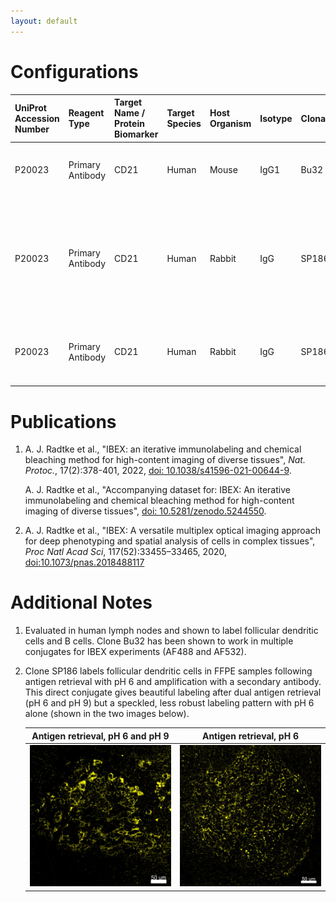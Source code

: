 ```yaml
---
layout: default
---
```


# Configurations

| UniProt Accession Number   | Reagent Type     | Target Name / Protein Biomarker   | Target Species   | Host Organism   | Isotype   | Clonality   | Vendor    | Catalog Number   | Conjugate   | RRID       | Availability   | Method         | Tissue Preservation               | Target Tissue   | Tissue State   | Detergent         | Antigen Retrieval Conditions                                                               | Dye Inactivation Conditions   | Recommend   | Agree                                                        | Disagree   | Contributor         | Notes       |
|:---------------------------|:-----------------|:----------------------------------|:-----------------|:----------------|:----------|:------------|:----------|:-----------------|:------------|:-----------|:---------------|:---------------|:----------------------------------|:----------------|:---------------|:------------------|:-------------------------------------------------------------------------------------------|:------------------------------|:------------|:-------------------------------------------------------------|:-----------|:--------------------|:------------|
| P20023                     | Primary Antibody | CD21                              | Human            | Mouse           | IgG1      | Bu32        | BioLegend | 354903           | PE          | AB_2561406 | Stock          | IBEX2D Manual  | 1:4 Cytofix/Cytoperm Fixed Frozen | Lymph Node      | NA             | 0.3% Triton-X-100 | NA                                                                                         | 1 mg/ml LiBH4 15 minutes      | Yes         | [0000-0003-4379-8967](https://orcid.org/0000-0003-4379-8967) [[2](#publications), [1](#publications)] | NA         | [0000-0003-4379-8967](https://orcid.org/0000-0003-4379-8967) | [1](#notes) |
| P20023                     | Primary Antibody | CD21                              | Human            | Rabbit          | IgG       | SP186       | Abcam     | ab306325         | PE          | NA         | Stock          | Cell DIVE-IBEX | FFPE                              | Lymph Node          | Follicular Lymphoma         | 0.3% Triton-X-100 | pH 6 for 30 minutes ER1 (AR9961) and pH 9 for 30 minutes ER2 (AR9640) using the Leica Bond | 1 mg/ml LiBH4 15 minutes      | Yes         | [0000-0003-4379-8967](https://orcid.org/0000-0003-4379-8967)                                          | NA         | [0000-0003-4379-8967](https://orcid.org/0000-0003-4379-8967) | [2](#notes) |
| P20023                     | Primary Antibody | CD21                              | Human            | Rabbit          | IgG       | SP186       | Abcam     | ab306325         | PE          | NA         | Stock          | Cell DIVE-IBEX | FFPE                              | Lymph Node       | Follicular Lymphoma       | 0.3% Triton-X-100 | pH 6 for 30 minutes ER1 (AR9961) using the Leica Bond                                      | 1 mg/ml LiBH4 15 minutes      | No          | [0000-0003-4379-8967](https://orcid.org/0000-0003-4379-8967)                                          | NA         | [0000-0003-4379-8967](https://orcid.org/0000-0003-4379-8967) | [2](#notes) |

# Publications

<a name="publications"></a>
1. A. J. Radtke et al., "IBEX: an iterative immunolabeling and chemical bleaching
 method for high-content imaging of diverse tissues", *Nat. Protoc.*, 17(2):378-401, 2022, [doi: 10.1038/s41596-021-00644-9](https://doi.org/10.1038/s41596-021-00644-9).

    A. J. Radtke et al., "Accompanying dataset for: IBEX: An iterative immunolabeling and chemical bleaching method for high-content imaging of diverse tissues", [doi: 10.5281/zenodo.5244550](https://doi.org/10.5281/zenodo.5244551).

2. A. J. Radtke et al., "IBEX: A versatile multiplex optical imaging approach for deep phenotyping and spatial analysis of cells in complex tissues", *Proc Natl Acad Sci*, 117(52):33455–33465, 2020, [doi:10.1073/pnas.2018488117](https://doi.org/10.1073/pnas.2018488117)


# Additional Notes

<a name="notes"></a>
1. Evaluated in human lymph nodes and shown to label follicular dendritic cells and B cells. Clone Bu32 has been shown to work in multiple conjugates for IBEX experiments (AF488 and AF532).
2. Clone SP186 labels follicular dendritic cells in FFPE samples following antigen retrieval with pH 6 and amplification with a secondary antibody. This direct conjugate gives beautiful labeling after dual antigen retrieval (pH 6 and pH 9) but a speckled, less robust labeling pattern with pH 6 alone (shown in the two images below).

    | Antigen retrieval, pH 6 and pH 9  |  Antigen retrieval, pH 6 |
    |:-------:|:-------:|
    | ![CD21 PE FL pH6and9](CD21_PE_FL_pH6and9.jpg) |  ![CD21 PE FL pH6](CD21_PE_FL_pH6.jpg) |

